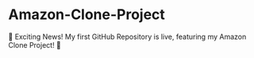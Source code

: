 # Amazon-Clone-Project
🚀 Exciting News! My first GitHub Repository is live, featuring my Amazon Clone Project! 🎉
